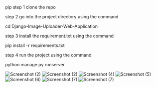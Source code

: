 pip step 1 
clone the repo 


step 2 
go into the project directory  using the command 


cd Django-Image-Uploader-Web-Application

step 3 
install the requirement.txt using the command 


pip install -r requirements.txt

step 4 
run the project using the command 


python manage.py runserver 


![Screenshot (2)](https://github.com/user-attachments/assets/4a9024a4-247d-4090-b95d-54dc4c8c51e6)
![Screenshot (2)](https://github.com/user-attachments/assets/76a085d0-768a-4710-929e-c9b41f7de79f)
![Screenshot (4)](https://github.com/user-attachments/assets/62d140f1-09e0-42a4-b1e4-3cd08d62af90)
![Screenshot (5)](https://github.com/user-attachments/assets/36efa6e4-bff1-4ade-bcc7-86918e33c935)
![Screenshot (6)](https://github.com/user-attachments/assets/5309b7bf-57e8-41c7-af17-9ae0bda2583e)
![Screenshot (7)](https://github.com/user-attachments/assets/75f2136e-aa6d-4999-95e4-f548b708eb37)
![Screenshot (7)](https://github.com/user-attachments/assets/5e1850d7-b696-4b6a-9401-a3c6532c4c3d)

